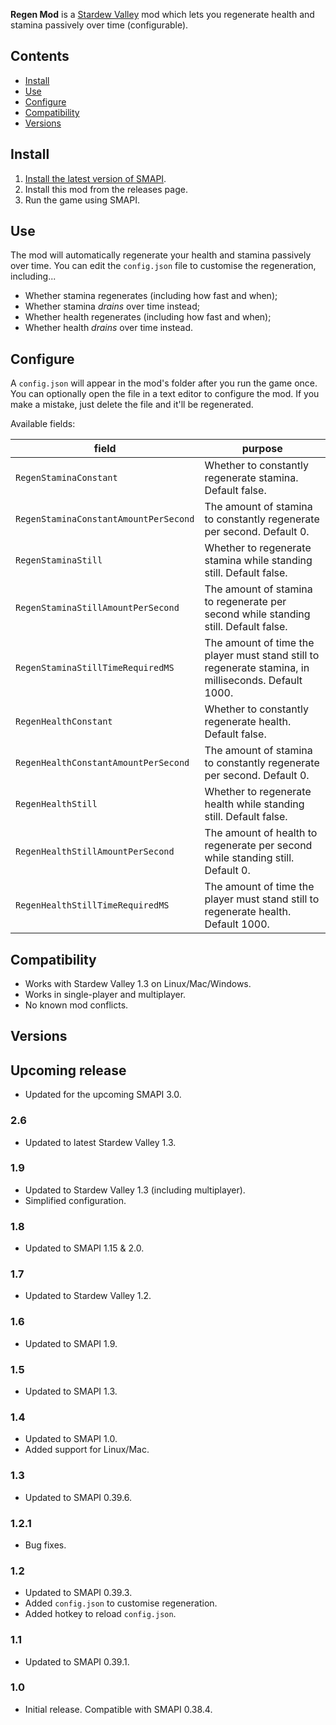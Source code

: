 ﻿﻿**Regen Mod** is a [Stardew Valley](http://stardewvalley.net/) mod which lets you regenerate
health and stamina passively over time (configurable).

## Contents
* [Install](#install)
* [Use](#use)
* [Configure](#configure)
* [Compatibility](#compatibility)
* [Versions](#versions)

## Install
1. [Install the latest version of SMAPI](https://smapi.io).
2. Install this mod from the releases page.
3. Run the game using SMAPI.

## Use
The mod will automatically regenerate your health and stamina passively over time. You can edit the
`config.json` file to customise the regeneration, including...

* Whether stamina regenerates (including how fast and when);
* Whether stamina _drains_ over time instead;
* Whether health regenerates (including how fast and when);
* Whether health _drains_ over time instead.

## Configure
A `config.json` will appear in the mod's folder after you run the game once. You can optionally
open the file in a text editor to configure the mod. If you make a mistake, just delete the file
and it'll be regenerated.

Available fields:

field                            | purpose
-------------------------------- | -------
`RegenStaminaConstant`           | Whether to constantly regenerate stamina. Default false.
`RegenStaminaConstantAmountPerSecond` | The amount of stamina to constantly regenerate per second. Default 0.
`RegenStaminaStill`              | Whether to regenerate stamina while standing still. Default false.
`RegenStaminaStillAmountPerSecond` | The amount of stamina to regenerate per second while standing still. Default false.
`RegenStaminaStillTimeRequiredMS`  | The amount of time the player must stand still to regenerate stamina, in milliseconds. Default 1000.
`RegenHealthConstant`            | Whether to constantly regenerate health. Default false.
`RegenHealthConstantAmountPerSecond` | The amount of stamina to constantly regenerate per second. Default 0.
`RegenHealthStill`               | Whether to regenerate health while standing still. Default false.
`RegenHealthStillAmountPerSecond` | The amount of health to regenerate per second while standing still. Default 0.
`RegenHealthStillTimeRequiredMS`  | The amount of time the player must stand still to regenerate health. Default 1000.

## Compatibility
* Works with Stardew Valley 1.3 on Linux/Mac/Windows.
* Works in single-player and multiplayer.
* No known mod conflicts.

## Versions
## Upcoming release
* Updated for the upcoming SMAPI 3.0.

### 2.6
* Updated to latest Stardew Valley 1.3.

### 1.9
* Updated to Stardew Valley 1.3 (including multiplayer).
* Simplified configuration.

### 1.8
* Updated to SMAPI 1.15 & 2.0.

### 1.7
* Updated to Stardew Valley 1.2.

### 1.6
* Updated to SMAPI 1.9.

### 1.5
* Updated to SMAPI 1.3.

### 1.4
* Updated to SMAPI 1.0.
* Added support for Linux/Mac.

### 1.3
* Updated to SMAPI 0.39.6.

### 1.2.1
* Bug fixes.

### 1.2
* Updated to SMAPI 0.39.3.
* Added `config.json` to customise regeneration.
* Added hotkey to reload `config.json`.

### 1.1
* Updated to SMAPI 0.39.1.

### 1.0
* Initial release. Compatible with SMAPI 0.38.4.
